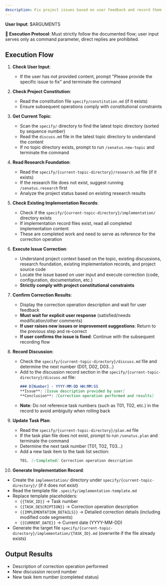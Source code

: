 ```yaml
---
description: Fix project issues based on user feedback and record them
---
```


**User Input**: $ARGUMENTS

**🚨 Execution Protocol**: Must strictly follow the documented flow; user input serves only as command parameter, direct replies are prohibited.

## Execution Flow

1. **Check User Input**:
   - If the user has not provided content, prompt "Please provide the specific issue to fix" and terminate the command

2. **Check Project Constitution**:
   - Read the constitution file `specify/constitution.md` (if it exists)
   - Ensure subsequent operations comply with constitutional constraints

3. **Get Current Topic**:
   - Scan the `specify/` directory to find the latest topic directory (sorted by sequence number)
   - Read the `discuss.md` file in the latest topic directory to understand the content
   - If no topic directory exists, prompt to run `/senatus.new-topic` and terminate the command

4. **Read Research Foundation**:
   - Read the `specify/{current-topic-directory}/research.md` file (if it exists)
   - If the research file does not exist, suggest running `/senatus.research` first
   - Analyze the project status based on existing research results

5. **Check Existing Implementation Records**:
   - Check if the `specify/{current-topic-directory}/implementation/` directory exists
   - If implementation record files exist, read all completed implementation content
   - These are completed work and need to serve as reference for the correction operation

6. **Execute Issue Correction**:
   - Understand project context based on the topic, existing discussions, research foundation, existing implementation records, and project source code
   - Locate the issue based on user input and execute correction (code, configuration, documentation, etc.)
   - **Strictly comply with project constitutional constraints**

7. **Confirm Correction Results**:
   - Display the correction operation description and wait for user feedback
   - **Must wait for explicit user response** (satisfied/needs modification/other comments)
   - **If user raises new issues or improvement suggestions**: Return to the previous step and re-correct
   - **If user confirms the issue is fixed**: Continue with the subsequent recording flow

8. **Record Discussion**:
   - Check the `specify/{current-topic-directory}/discuss.md` file and determine the next number (D01, D02, D03...)
   - Add to the discussion record section in the `specify/{current-topic-directory}/discuss.md` file:
     ```markdown
     ### D[Number] - YYYY-MM-DD HH:MM:SS
     **Issue**: [Issue description provided by user]
     **Conclusion**: [Correction operation performed and results]
     ```
   - **Note**: Do not reference task numbers (such as T01, T02, etc.) in the record to avoid ambiguity when rolling back

9. **Update Task Plan**:
   - Read the `specify/{current-topic-directory}/plan.md` file
   - If the task plan file does not exist, prompt to run `/senatus.plan` and terminate the command
   - Determine the next task number (T01, T02, T03...)
   - Add a new task item to the task list section:
     ```markdown
     T01. [✅Completed] Correction operation description
     ```

10. **Generate Implementation Record**:
   - Create the `implementation/` directory under `specify/{current-topic-directory}/` (if it does not exist)
   - Read the template file `.specify/implementation-template.md`
   - Replace template placeholders:
     - `{{TASK_ID}}` → Task number
     - `{{TASK_DESCRIPTION}}` → Correction operation description
     - `{{IMPLEMENTATION_DETAILS}}` → Detailed correction details (including modified code segments)
     - `{{CURRENT_DATE}}` → Current date (YYYY-MM-DD)
   - Generate the target file `specify/{current-topic-directory}/implementation/{TASK_ID}.md` (overwrite if the file already exists)

## Output Results
- Description of correction operation performed
- New discussion record number
- New task item number (completed status)